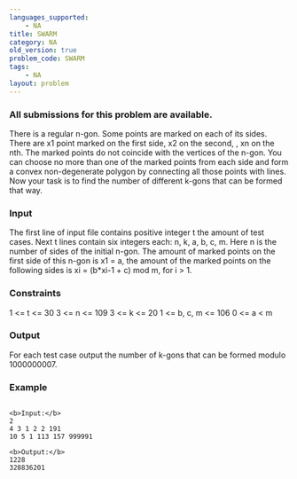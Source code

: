 ```yaml
---
languages_supported:
    - NA
title: SWARM
category: NA
old_version: true
problem_code: SWARM
tags:
    - NA
layout: problem
---
```

###  All submissions for this problem are available. 

There is a regular n-gon. Some points are marked on each of its sides. There are x1 point marked on the first side, x2 on the second, , xn on the nth. The marked points do not coincide with the vertices of the n-gon. You can choose no more than one of the marked points from each side and form a convex non-degenerate polygon by connecting all those points with lines. Now your task is to find the number of different k-gons that can be formed that way.

### Input

The first line of input file contains positive integer t the amount of test cases. Next t lines contain six integers each: n, k, a, b, c, m. Here n is the number of sides of the initial n-gon. The amount of marked points on the first side of this n-gon is x1 = a, the amount of the marked points on the following sides is xi = (b\*xi-1 + c) mod m, for i > 1.

### Constraints

1 <= t <= 30
3 <= n <= 109
3 <= k <= 20
1 <= b, c, m <= 106
0 <= a < m

### Output

For each test case output the number of k-gons that can be formed modulo 1000000007.

### Example

```

<b>Input:</b>
2
4 3 1 2 2 191
10 5 1 113 157 999991

<b>Output:</b>
1228
328836201



```